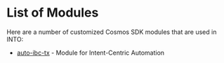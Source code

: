 <!--
order: 0
-->

# List of Modules

Here are a number of customized Cosmos SDK modules that are used in INTO:

- [auto-ibc-tx](auto-ibc-tx/README.md) - Module for Intent-Centric Automation
<!-- 
- [claim](claim/spec/README.md) - Module managing the claiming process for the vested airdrop.
- [alloc](alloc/README.md) - Distribution of the inflation rewards to the respective  accounts (Staking, Relayer Rewards, Community Pool).
- [mint](mint) - Module that regulates the inflation of INTO on the Hub -->